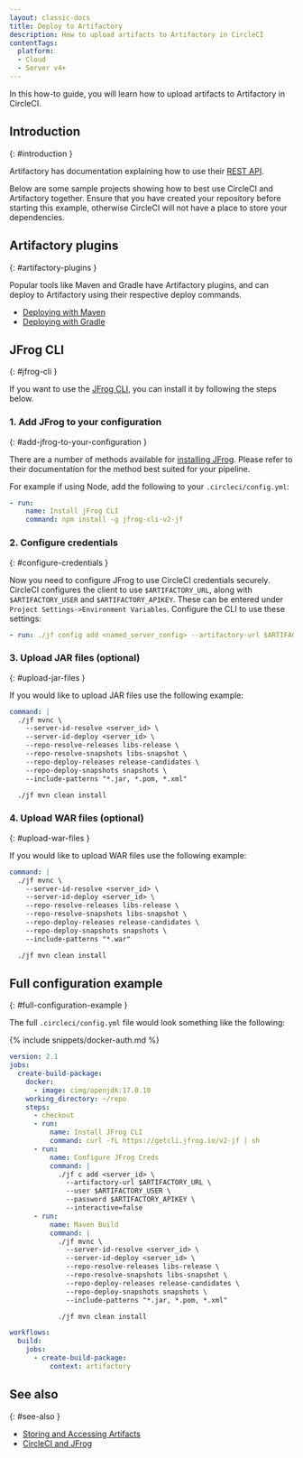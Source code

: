 ```yaml
---
layout: classic-docs
title: Deploy to Artifactory
description: How to upload artifacts to Artifactory in CircleCI
contentTags:
  platform:
  - Cloud
  - Server v4+
---
```


In this how-to guide, you will learn how to upload artifacts to Artifactory in CircleCI.

## Introduction
{: #introduction }

Artifactory has documentation explaining how to use their [REST API](https://www.jfrog.com/confluence/display/RTF/Artifactory+REST+API).

Below are some sample projects showing how to best use CircleCI and Artifactory together. Ensure that you have created your repository before starting this example, otherwise CircleCI will not have a place to store your dependencies.

## Artifactory plugins
{: #artifactory-plugins }

Popular tools like Maven and Gradle have Artifactory plugins, and can deploy to Artifactory using their respective deploy commands.

- [Deploying with Maven](https://jfrog.com/help/r/jfrog-integrations-documentation/ecosystem-integration-maven-artifactory-plugin)
- [Deploying with Gradle](https://www.jfrog.com/confluence/display/RTF/Gradle+Artifactory+Plugin)

## JFrog CLI
{: #jfrog-cli }

If you want to use the [JFrog CLI](https://docs.jfrog-applications.jfrog.io/jfrog-applications/jfrog-cli), you can install it by following the steps below.

### 1. Add JFrog to your configuration
{: #add-jfrog-to-your-configuration }

There are a number of methods available for [installing JFrog](https://docs.jfrog-applications.jfrog.io/jfrog-applications/jfrog-cli/install#installation).  Please refer to their documentation for the method best suited for your pipeline.

For example if using Node, add the following to your `.circleci/config.yml`:

```yml
- run:
    name: Install jFrog CLI
    command: npm install -g jfrog-cli-v2-jf

```
### 2. Configure credentials
{: #configure-credentials }

Now you need to configure JFrog to use CircleCI credentials securely. CircleCI configures the client to use `$ARTIFACTORY_URL`, along with `$ARTIFACTORY_USER` and `$ARTIFACTORY_APIKEY`. These can be entered under `Project Settings->Environment Variables`. Configure the CLI to use these settings:

```yml
- run: ./jf config add <named_server_config> --artifactory-url $ARTIFACTORY_URL --user $ARTIFACTORY_USER --password $ARTIFACTORY_APIKEY --interactive=false
```

### 3. Upload JAR files (optional)
{: #upload-jar-files }

If you would like to upload JAR files use the following example:

```yml
command: |
  ./jf mvnc \
    --server-id-resolve <server_id> \
    --server-id-deploy <server_id> \
    --repo-resolve-releases libs-release \
    --repo-resolve-snapshots libs-snapshot \
    --repo-deploy-releases release-candidates \
    --repo-deploy-snapshots snapshots \
    --include-patterns "*.jar, *.pom, *.xml"

  ./jf mvn clean install
```

### 4. Upload WAR files (optional)
{: #upload-war-files }

If you would like to upload WAR files use the following example:

```yml
command: |
  ./jf mvnc \
    --server-id-resolve <server_id> \
    --server-id-deploy <server_id> \
    --repo-resolve-releases libs-release \
    --repo-resolve-snapshots libs-snapshot \
    --repo-deploy-releases release-candidates \
    --repo-deploy-snapshots snapshots \
    --include-patterns "*.war"

  ./jf mvn clean install
```

## Full configuration example
{: #full-configuration-example }

The full `.circleci/config.yml` file would look something like the following:

{% include snippets/docker-auth.md %}

```yml
version: 2.1
jobs:
  create-build-package:
    docker:
      - image: cimg/openjdk:17.0.10
    working_directory: ~/repo
    steps:
      - checkout
      - run:
          name: Install JFrog CLI
          command: curl -fL https://getcli.jfrog.io/v2-jf | sh
      - run:
          name: Configure JFrog Creds
          command: |
            ./jf c add <server_id> \
              --artifactory-url $ARTIFACTORY_URL \
              --user $ARTIFACTORY_USER \
              --password $ARTIFACTORY_APIKEY \
              --interactive=false
      - run:
          name: Maven Build
          command: |
            ./jf mvnc \
              --server-id-resolve <server_id> \
              --server-id-deploy <server_id> \
              --repo-resolve-releases libs-release \
              --repo-resolve-snapshots libs-snapshot \
              --repo-deploy-releases release-candidates \
              --repo-deploy-snapshots snapshots \
              --include-patterns "*.jar, *.pom, *.xml"

            ./jf mvn clean install

workflows:
  build:
    jobs:
      - create-build-package:
          context: artifactory
```

## See also
{: #see-also }

- [Storing and Accessing Artifacts](/docs/artifacts/)
- [CircleCI and JFrog](https://circleci.com/circleci-and-jfrog/)
